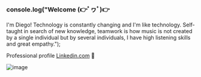 ### **console.log(**"Welcome  (👉ﾟヮﾟ)👉
I'm Diego! Technology is constantly changing and I'm like technology. Self-taught in search of new knowledge, teamwork is how music is not created by a single individual but by several individuals, I have high listening skills and great empathy.");

 Professional profile [Linkedin.com](https://www.linkedin.com/in/diegomarulandab/) 💼

![image](https://user-images.githubusercontent.com/56690521/170582728-1772ce41-0682-406e-9fa7-320b41d485a6.png)




